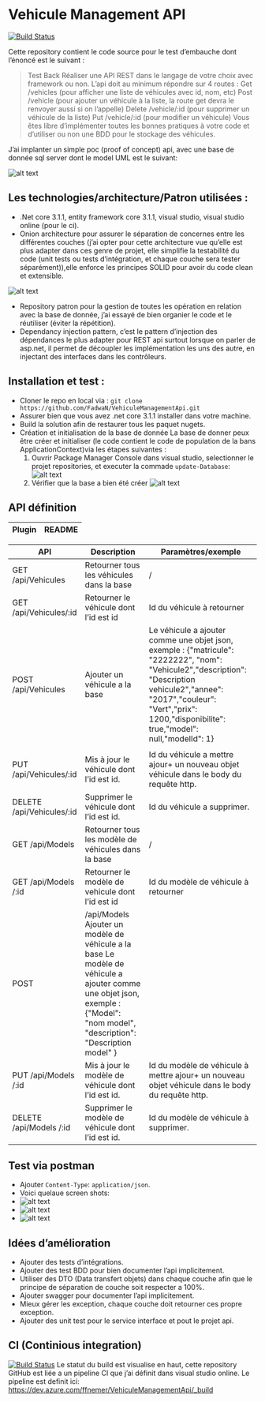 # Vehicule Management API
[![Build Status](https://dev.azure.com/ffnemer/VehiculeManagementApi/_apis/build/status/FadwaN.VehiculeManagementApi?branchName=master)](https://dev.azure.com/ffnemer/VehiculeManagementApi/_build/latest?definitionId=1&branchName=master)
 
Cette repository contient le code source pour le test d’embauche dont l’énoncé est le suivant :
>Test Back 
Réaliser une API REST dans le langage de votre choix avec framework ou non. L’api doit au minimum répondre sur 4 routes : Get /vehicles (pour afficher une liste de véhicules avec id, nom, etc) Post /vehicle (pour ajouter un véhicule à la liste, la route get devra le renvoyer aussi si on l’appelle) Delete /vehicle/:id (pour supprimer un véhicule de la liste) Put /vehicle/:id (pour modifier un véhicule) Vous êtes libre d’implémenter toutes les bonnes pratiques à votre code et d’utiliser ou non une BDD pour le stockage des véhicules.

J’ai implanter un simple poc (proof of concept) api, avec une base de donnée sql server dont le model UML est le suivant: 

![alt text](https://i.imgur.com/vc71TGt.png)

## Les technologies/architecture/Patron utilisées :
-	.Net core 3.1.1, entity framework core 3.1.1, visual studio, visual studio online (pour le ci).
-	Onion architecture pour assurer le séparation de concernes entre les différentes couches (j’ai opter pour cette architecture vue qu’elle est plus adapter dans ces genre de projet, elle simplifie la testabilité du code (unit tests ou tests d’intégration, et chaque couche sera tester séparément)),elle enforce les principes SOLID pour avoir du code clean et extensible.

![alt text](https://i.imgur.com/9bJRkOa.png)
-	Repository patron pour la gestion de toutes les opération en relation avec la base de donnée, j’ai essayé de bien organier le code et le réutiliser (éviter la répétition).
-	Dependancy injection pattern, c’est le pattern d’injection des dépendances le plus adapter pour REST api surtout lorsque on parler de asp.net, il permet de découpler les implémentation les uns des autre, en injectant des interfaces dans les contrôleurs. 


## Installation et test :
-	Cloner le repo en local via : `git clone https://github.com/FadwaN/VehiculeManagementApi.git`
-	Assurer bien que vous avez .net core 3.1.1 installer dans votre machine.
-	Build la solution afin de restaurer tous les paquet nugets.
-   Création et initialisation de la base de donnée
La base de donner peux être créer et initialiser (le code contient le code de population de la bans ApplicationContext)via les étapes  suivantes :
    1. Ouvrir Package Manager Console dans visual studio, selectionner le projet repositories, et executer la commade `update-Database`:
    ![alt text](https://i.imgur.com/l4M09zw.png)
    2. Vérifier que la base a bien été créer
    ![alt text](https://i.imgur.com/w7OjE1R.png)

## API définition

| Plugin | README |
| ------ | ------ |

|API	 |Description 	|Paramètres/exemple|
| ------ | ------ | ------ |
|GET /api/Vehicules	|Retourner tous les véhicules dans la base|	/|
|GET /api/Vehicules/:id	|Retourner le véhicule dont l’id est id|	Id du véhicule à retourner|
|POST  /api/Vehicules|	Ajouter un véhicule a la base|	Le véhicule a ajouter comme une objet json, exemple : {"matricule": "2222222", "nom": "Vehicule2","description": "Description vehicule2","annee": "2017","couleur": "Vert","prix": 1200,"disponibilite": true,"model": null,"modelId": 1}
    |
|PUT /api/Vehicules/:id	|Mis à jour le véhicule dont l’id est id.	|Id du véhicule a mettre ajour+ un nouveau objet véhicule dans le body du requête http.|
|DELETE  /api/Vehicules/:id	|Supprimer le véhicule dont l’id est id.	|Id du véhicule a supprimer.|
|GET /api/Models	|Retourner tous les modèle de véhicules dans la base|	/|
|GET /api/Models /:id|	Retourner le modèle de vehicule dont l’id est id|	Id du modèle de véhicule à retourner|
|POST | /api/Models	Ajouter un modèle de véhicule a la base	Le modèle de véhicule a ajouter comme une objet json, exemple :{"Model": "nom model", "description": "Description model" }|
|PUT /api/Models /:id	|Mis à jour le modèle de véhicule dont l’id est id.|	Id du modèle de véhicule à mettre ajour+ un nouveau objet véhicule dans le body du requête http.|
|DELETE  /api/Models /:id	|Supprimer le modèle de véhicule dont l’id est id.	|Id du modèle de véhicule à supprimer.|

## Test via postman
-	Ajouter `Content-Type`: `application/json`. 
-	Voici quelaue screen shots:
-	![alt text](https://i.imgur.com/qUnONxO.png)
-	![alt text](https://i.imgur.com/fN6IC8U.png)
-	![alt text](https://i.imgur.com/MxzqYrv.png)

## Idées d’amélioration
-	Ajouter des tests d’intégrations.
-	Ajouter des test BDD pour bien documenter l’api implicitement.
-	Utiliser des DTO (Data transfert objets) dans chaque couche afin que le principe de séparation de couche soit respecter a 100%.
-	Ajouter swagger pour documenter l’api implicitement.
-	Mieux gérer les exception, chaque couche doit retourner ces propre exception.
-	Ajouter des unit test pour le service interface et pout le projet api.


## CI (Continious integration)
[![Build Status](https://dev.azure.com/ffnemer/VehiculeManagementApi/_apis/build/status/FadwaN.VehiculeManagementApi?branchName=master)](https://dev.azure.com/ffnemer/VehiculeManagementApi/_build/latest?definitionId=1&branchName=master)
Le statut du build est visualise en haut, cette repository GitHub est liée a un pipeline CI que j’ai définit dans visual studio online.
Le pipeline est definit ici: https://dev.azure.com/ffnemer/VehiculeManagementApi/_build


